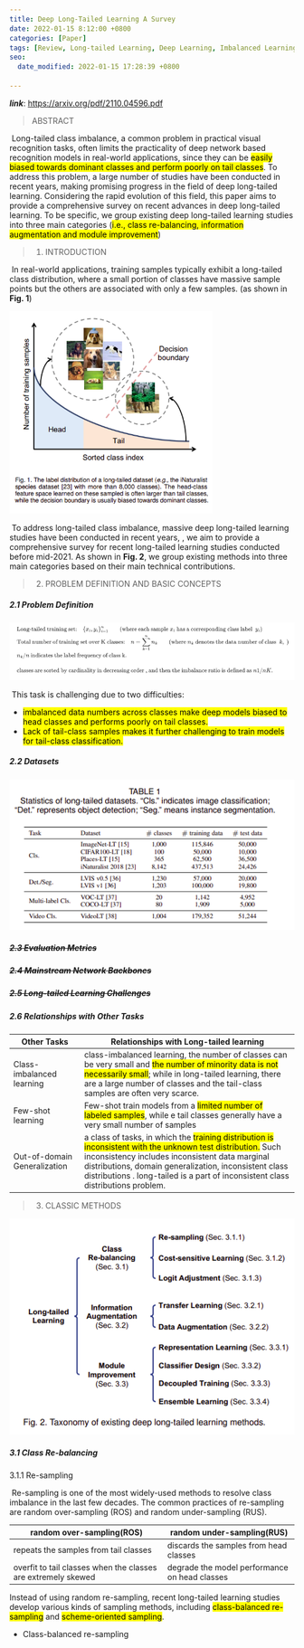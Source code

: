 ```yaml
---
title: Deep Long-Tailed Learning A Survey
date: 2022-01-15 8:12:00 +0800
categories: [Paper]
tags: [Review, Long-tailed Learning, Deep Learning, Imbalanced Learning, Re-sampling]
seo:
  date_modified: 2022-01-15 17:28:39 +0800

---
```


***link***: https://arxiv.org/pdf/2110.04596.pdf



> ABSTRACT

​		Long-tailed class imbalance, a common problem in practical visual recognition tasks, often limits the practicality of deep network based recognition models in real-world applications, since they can be <mark>easily biased towards dominant classes and perform poorly on tail classes</mark>. To address this problem, a large number of studies have been conducted in recent years, making promising progress in the field of deep long-tailed learning. Considering the rapid evolution of this field, this paper aims to provide a comprehensive survey on recent advances in deep long-tailed learning. To be specific, we group existing deep long-tailed learning studies into three main categories (<mark>i.e., class re-balancing, information augmentation and module improvement</mark>)



> 1. INTRODUCTION

​		In real-world applications, training samples typically exhibit a long-tailed class distribution, where a small portion of classes have massive sample points but the others are associated with only a few samples. (as shown in **Fig. 1**)

<img src="/assets/img/commons/image-20220115150132185.png" alt="image-20220115150132185" style="zoom:67%;" />

​		To address long-tailed class imbalance, massive deep long-tailed learning studies have been conducted in recent years, , we aim to provide a comprehensive survey for recent long-tailed learning studies conducted before mid-2021. As shown in **Fig. 2**, we group existing methods into three main categories based on their main technical contributions.



> 2. PROBLEM DEFINITION AND BASIC CONCEPTS

##### 2.1 Problem Definition

![image-20220115171229779](/assets/img/commons/image-20220115171229779.png)

​		This task is challenging due to two difficulties:

- <mark>imbalanced data numbers across classes make deep models biased to head classes and performs poorly on tail classes.</mark>
- <mark>Lack of tail-class samples makes it further challenging to train models for tail-class classification. </mark>

##### 2.2 Datasets

<img src="/assets/img/commons/image-20220115161911543.png" alt="image-20220115161911543"  />

##### <del>2.3 Evaluation Metrics </del>

##### <del>2.4 Mainstream Network Backbones</del>

##### <del>2.5 Long-tailed Learning Challenges</del>

##### 2.6 Relationships with Other Tasks     

| Other Tasks                  | Relationships with Long-tailed learning                      |
| ---------------------------- | ------------------------------------------------------------ |
| Class-imbalanced learning    | class-imbalanced learning, the number of classes can be very small and <mark>the number of minority data is not necessarily small</mark>; while in long-tailed learning, there are a large number of classes and the tail-class samples are often very scarce. |
| Few-shot learning            | Few-shot train models from a <mark>limited number of labeled samples</mark>, while e tail classes generally have a very small number of samples |
| Out-of-domain Generalization | a class of tasks, in which the <mark>training distribution is inconsistent with the unknown test distribution.</mark> Such inconsistency includes inconsistent data marginal distributions, domain generalization, inconsistent class distributions . long-tailed is a part of inconsistent class distributions problem. |

> 3. CLASSIC METHODS

![image-20220115150414900](/assets/img/commons/image-20220115150414900.png)

##### 3.1 Class Re-balancing

3.1.1 Re-sampling

​		Re-sampling is one of the most widely-used methods to resolve class imbalance in the last few decades. The common practices of re-sampling are random over-sampling (ROS) and random under-sampling (RUS). 

| random over-sampling(ROS)                                    | random under-sampling(RUS)                    |
| ------------------------------------------------------------ | --------------------------------------------- |
| repeats the samples from tail classes                        | discards the samples from head classes        |
| overfit to tail classes when the classes are extremely skewed | degrade the model performance on head classes |

Instead of using random re-sampling, recent long-tailed learning studies develop various kinds of sampling methods, including <mark>class-balanced re-sampling</mark> and <mark>scheme-oriented sampling</mark>.

- Class-balanced re-sampling

  




























